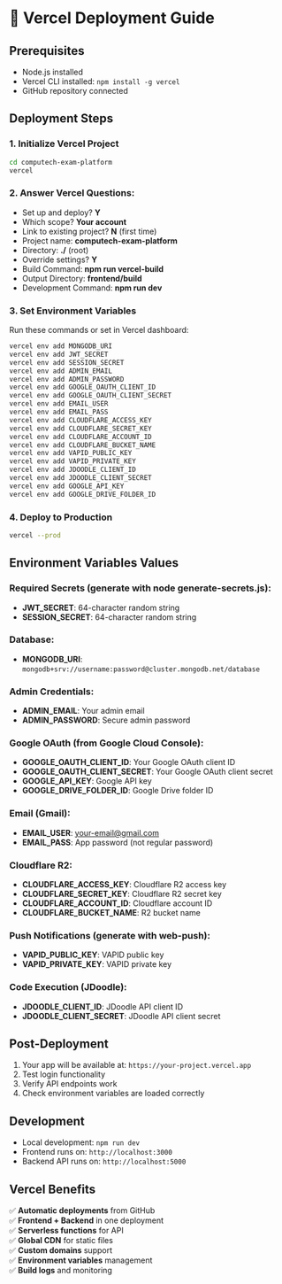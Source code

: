 # 🚀 Vercel Deployment Guide

## Prerequisites
- Node.js installed
- Vercel CLI installed: `npm install -g vercel`
- GitHub repository connected

## Deployment Steps

### 1. Initialize Vercel Project
```bash
cd computech-exam-platform
vercel
```

### 2. Answer Vercel Questions:
- Set up and deploy? **Y**
- Which scope? **Your account**
- Link to existing project? **N** (first time)
- Project name: **computech-exam-platform**
- Directory: **./** (root)
- Override settings? **Y**
- Build Command: **npm run vercel-build**
- Output Directory: **frontend/build**
- Development Command: **npm run dev**

### 3. Set Environment Variables
Run these commands or set in Vercel dashboard:

```bash
vercel env add MONGODB_URI
vercel env add JWT_SECRET
vercel env add SESSION_SECRET
vercel env add ADMIN_EMAIL
vercel env add ADMIN_PASSWORD
vercel env add GOOGLE_OAUTH_CLIENT_ID
vercel env add GOOGLE_OAUTH_CLIENT_SECRET
vercel env add EMAIL_USER
vercel env add EMAIL_PASS
vercel env add CLOUDFLARE_ACCESS_KEY
vercel env add CLOUDFLARE_SECRET_KEY
vercel env add CLOUDFLARE_ACCOUNT_ID
vercel env add CLOUDFLARE_BUCKET_NAME
vercel env add VAPID_PUBLIC_KEY
vercel env add VAPID_PRIVATE_KEY
vercel env add JDOODLE_CLIENT_ID
vercel env add JDOODLE_CLIENT_SECRET
vercel env add GOOGLE_API_KEY
vercel env add GOOGLE_DRIVE_FOLDER_ID
```

### 4. Deploy to Production
```bash
vercel --prod
```

## Environment Variables Values

### Required Secrets (generate with node generate-secrets.js):
- **JWT_SECRET**: 64-character random string
- **SESSION_SECRET**: 64-character random string

### Database:
- **MONGODB_URI**: `mongodb+srv://username:password@cluster.mongodb.net/database`

### Admin Credentials:
- **ADMIN_EMAIL**: Your admin email
- **ADMIN_PASSWORD**: Secure admin password

### Google OAuth (from Google Cloud Console):
- **GOOGLE_OAUTH_CLIENT_ID**: Your Google OAuth client ID
- **GOOGLE_OAUTH_CLIENT_SECRET**: Your Google OAuth client secret
- **GOOGLE_API_KEY**: Google API key
- **GOOGLE_DRIVE_FOLDER_ID**: Google Drive folder ID

### Email (Gmail):
- **EMAIL_USER**: your-email@gmail.com
- **EMAIL_PASS**: App password (not regular password)

### Cloudflare R2:
- **CLOUDFLARE_ACCESS_KEY**: Cloudflare R2 access key
- **CLOUDFLARE_SECRET_KEY**: Cloudflare R2 secret key
- **CLOUDFLARE_ACCOUNT_ID**: Cloudflare account ID
- **CLOUDFLARE_BUCKET_NAME**: R2 bucket name

### Push Notifications (generate with web-push):
- **VAPID_PUBLIC_KEY**: VAPID public key
- **VAPID_PRIVATE_KEY**: VAPID private key

### Code Execution (JDoodle):
- **JDOODLE_CLIENT_ID**: JDoodle API client ID
- **JDOODLE_CLIENT_SECRET**: JDoodle API client secret

## Post-Deployment
1. Your app will be available at: `https://your-project.vercel.app`
2. Test login functionality
3. Verify API endpoints work
4. Check environment variables are loaded correctly

## Development
- Local development: `npm run dev`
- Frontend runs on: `http://localhost:3000`
- Backend API runs on: `http://localhost:5000`

## Vercel Benefits
✅ **Automatic deployments** from GitHub  
✅ **Frontend + Backend** in one deployment  
✅ **Serverless functions** for API  
✅ **Global CDN** for static files  
✅ **Custom domains** support  
✅ **Environment variables** management  
✅ **Build logs** and monitoring